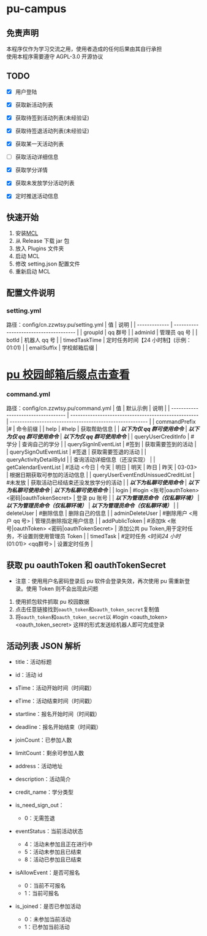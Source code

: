 # pu-campus

## 免责声明

本程序仅作为学习交流之用，使用者造成的任何后果由其自行承担  
使用本程序需要遵守 AGPL-3.0 开源协议

## TODO

- [x] 用户登陆

- [x] 获取新活动列表

- [x] 获取待签到活动列表(未经验证)

- [x] 获取待签退活动列表(未经验证)

- [x] 获取某一天活动列表

- [ ] 获取活动详细信息

- [x] 获取学分详情

- [x] 获取未发放学分活动列表

- [x] 定时推送活动信息

## 快速开始

1. 安装[MCL](https://github.com/iTXTech/mcl-installer)
2. 从 Release 下载 jar 包
3. 放入 Plugins 文件夹
4. 启动 MCL
5. 修改 setting.json 配置文件
6. 重新启动 MCL

## 配置文件说明

### setting.yml

路径：config/cn.zzwtsy.pu/setting.yml
| 值 | 说明 |
| ------------- | -------------------------------------- |
| groupId | qq 群号 |
| adminId | 管理员 qq 号 |
| botId | 机器人 qq 号 |
| timedTaskTime | 定时任务时间【24 小时制】(示例：01:01) |
| emailSuffix | 学校邮箱后缀 |

# [**pu 校园邮箱后缀点击查看**](https://blog.yumdeb.top/tools/PuSchoolInfo.html)

### command.yml

路径：config/cn.zzwtsy.pu/command.yml
| 值 | 默认示例 | 说明 |
| ----------------------------------- | ---------------------------------------------------- | -------------------------------------------------------- |
| commandPrefix |# | 命令前缀 |
| help | #help | 获取帮助信息 |
| **_以下为仅 qq 群可使用命令_** | **_以下为仅 qq 群可使用命令_** | **_以下为仅 qq 群可使用命令_** |
| queryUserCreditInfo | #学分 | 查询自己的学分 |
| querySignInEventList | #签到 | 获取需要签到的活动 |
| querySignOutEventList | #签退 | 获取需要签退的活动 |
| queryActivityDetailById | | 查询活动详细信息（还没实现） |
| getCalendarEventList | #活动 <今日 \| 今天 \| 明日 \| 明天 \| 昨日 \| 昨天 \| 03-03> | 根据日期获取可参加的活动信息 |
| queryUserEventEndUnissuedCreditList | #未发放 | 获取活动已经结束还没发放学分的活动 |
| **_以下为私聊可使用命令_** | **_以下为私聊可使用命令_** | **_以下为私聊可使用命令_** |
| login | #login <账号\|oauthToken> <密码\|oauthTokenSecret> | 登录 pu 账号 |
| **_以下为管理员命令（仅私聊环境）_** | **_以下为管理员命令（仅私聊环境）_** | **_以下为管理员命令（仅私聊环境）_** |
| deleteUser | #删除信息 | 删除自己的信息 |
| adminDeleteUser | #删除用户 <用户 qq 号> | 管理员删除指定用户信息 |
| addPublicToken | #添加tk <账号\|oauthToken> <密码\|oauthTokenSecret> | 添加公共 pu Token,用于定时任务，不设置则使用管理员
Token |
| timedTask | #定时任务 <时间*24 小时*(01:01)> <qq群号> | 设置定时任务 |

## 获取 pu oauthToken 和 oauthTokenSecret

- 注意：使用用户名密码登录后 pu 软件会登录失效，再次使用 pu 需重新登录。使用 Token 则不会出现此问题

1. 使用抓包软件抓取 pu 校园数据
2. 点击任意链接找到`oauth_token`和`oauth_token_secret`复制值
3. 将`oauth_token`和`oauth_token_secret`以 #login <oauth_token> <oauth_token_secret> 这样的形式发送给机器人即可完成登录


## 活动列表 JSON 解析

- title：活动标题

- id：活动 id

- sTime：活动开始时间（时间戳）

- eTime：活动结束时间（时间戳）

- startline：报名开始时间（时间戳）

- deadline：报名开始结束（时间戳）

- joinCount：已参加人数

- limitCount：剩余可参加人数

- address：活动地址

- description：活动简介

- credit_name：学分类型

- is_need_sign_out：

  - 0：无需签退

- eventStatus：当前活动状态

  - 4：活动未参加且正在进行中
  - 5：活动未参加且已结束
  - 8：活动已参加且已结束

- isAllowEvent：是否可报名

  - 0：当前不可报名
  - 1：当前可报名

- is_joined：是否已参加活动
  - 0：未参加当前活动
  - 1：已参加当前活动
